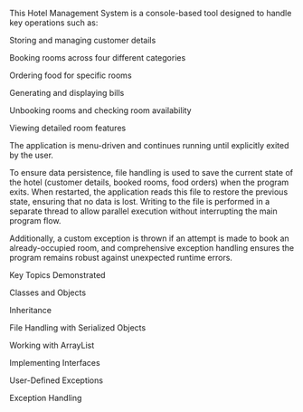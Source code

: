 This Hotel Management System is a console-based tool designed to handle key operations such as:

Storing and managing customer details

Booking rooms across four different categories

Ordering food for specific rooms

Generating and displaying bills

Unbooking rooms and checking room availability

Viewing detailed room features

The application is menu-driven and continues running until explicitly exited by the user.

To ensure data persistence, file handling is used to save the current state of the hotel (customer details, booked rooms, food orders) when the program exits. When restarted, the application reads this file to restore the previous state, ensuring that no data is lost. Writing to the file is performed in a separate thread to allow parallel execution without interrupting the main program flow.

Additionally, a custom exception is thrown if an attempt is made to book an already-occupied room, and comprehensive exception handling ensures the program remains robust against unexpected runtime errors.

Key Topics Demonstrated

Classes and Objects

Inheritance

File Handling with Serialized Objects

Working with ArrayList

Implementing Interfaces

User-Defined Exceptions

Exception Handling
